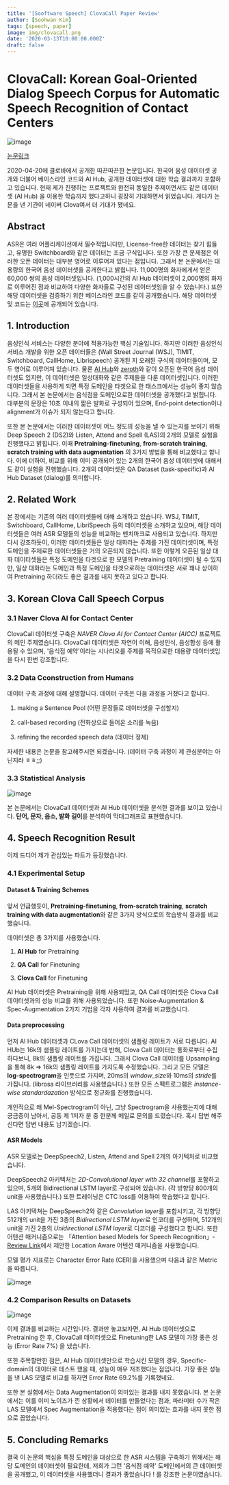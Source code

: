 ```yaml
---
title: '[Sooftware Speech] ClovaCall Paper Review'
author: [Soohwan Kim]
tags: [speech, paper]
image: img/clovacall.png
date: '2020-03-13T10:00:00.000Z'
draft: false
---
```


# ClovaCall: Korean Goal-Oriented Dialog Speech Corpus for Automatic Speech Recognition of Contact Centers  
  
![image](https://user-images.githubusercontent.com/42150335/80241423-8a367180-869e-11ea-8438-6b651ab65fb6.png)  
  
[논문링크](https://arxiv.org/abs/2004.09367)

2020-04-20에 클로바에서 공개한 따끈따끈한 논문입니다. 한국어 음성 데이터셋 공개와 더불어 베이스라인 코드와 AI Hub, 공개한 데이터셋에 대한 학습 결과까지 포함하고 있습니다. 현재 제가 진행하는 프로젝트와 완전히 동일한 주제이면서도 같은 데이터셋 (AI Hub) 을 이용한 학습까지 했다고하니 굉장히 기대하면서 읽었습니다. 게다가 논문을 낸 기관이 네이버 Clova여서 더 기대가 됐네요.  

## Abstract  

ASR은 여러 어플리케이션에서 필수적입니다만, License-free한 데이터는 찾기 힘들고, 유명한 Switchboard와 같은 데이터는 조금 구식입니다. 또한 가장 큰 문제점은 이러한 오픈 데이터는 대부분 영어로 이루어져 있다는 점입니다. 그래서 본 논문에서는 대용량의 한국어 음성 데이터셋을 공개한다고 밝힙니다. 11,000명의 화자에게서 얻은 60,000 쌍의 음성 데이터셋입니다. (1,000시간의 AI Hub 데이터셋이 2,000명의 화자로 이루어진 점과 비교하여 다양한 화자들로 구성된 데이터셋임을 알 수 있습니다.) 또한 해당 데이터셋을 검증하기 위한 베이스라인 코드를 같이 공개했습니다. 해당 데이터셋 및 코드는 [이곳](https://github.com/ClovaAI/ClovaCall)에 공개되어 있습니다.  

## 1. Introduction
  
음성인식 서비스는 다양한 분야에 적용가능한 핵심 기술입니다. 하지만 이러한 음성인식 서비스 개발을 위한 오픈 데이터들은 (Wall Street Journal (WSJ), TIMIT, Switchboard, CallHome, Librispeech) 공개된 지 오래된 구식의 데이터들이며, 모두 영어로 이루어져 있습니다. 물론 [AI Hub](http://www.aihub.or.kr/aidata/105)와 [zeroth](https://github.com/goodatlas/zeroth)와 같이 오픈된 한국어 음성 데이터셋도 있지만, 이 데이터셋은 일상대화와 같은 주제들을 다룬 데이터셋입니다. 이러한 데이터셋들을 사용하게 되면 특정 도메인을 타겟으로 한 태스크에서는 성능이 좋지 않습니다. 그래서 본 논문에서는 음식점을 도메인으로한 데이터셋을 공개했다고 밝힙니다. 대부분의 문장은 10초 이내의 짧은 발화로 구성되어 있으며, End-point detection이나 alignment가 이슈가 되지 않는다고 합니다.  

또한 본 논문에서는 이러한 데이터셋이 어느 정도의 성능을 낼 수 있는지를 보이기 위해 Deep Speech 2 (DS2)와 Listen, Attend and Spell (LAS)의 2개의 모델로 실험을 진행했다고 밝힙니다. 이때 **Pretraining-finetuning**, **from-scratch training**, **scratch training with data augmentation** 의 3가지 방법을 통해 비교했다고 합니다. 이에 더하여, 비교를 위해 이미 공개되어 있는 2개의 한국어 음성 데이터셋에 대해서도 같이 실험을 진행했습니다. 2개의 데이터셋은 QA Dataset (task-specific)과 AI Hub Dataset (dialog)를 의미합니다.   
  
## 2. Related Work
  
본 장에서는 기존의 여러 데이터셋들에 대해 소개하고 있습니다. WSJ, TIMIT, Switchboard, CallHome, LibriSpeech 등의 데이터셋을 소개하고 있으며, 해당 데이터셋들은 여러 ASR 모델들의 성능을 비교하는 벤치마크로 사용되고 있습니다. 하지만 다시 강조하듯이, 이러한 데이터셋들은 일상 대화라는 주제를 가진 데이터셋이며, 특정 도메인을 주제로한 데이터셋들은 거의 오픈되지 않습니다. 또한 이렇게 오픈된 일상 대화 데이터셋들은 특정 도메인을 타겟으로 한 모델의 Pretraining 데이터셋이 될 수 있지만, 일상 대화라는 도메인과 특정 도메인을 타겟으로하는 데이터셋은 서로 꽤나 상이하여 Pretraining 하더라도 좋은 결과를 내지 못하고 있다고 합니다.  
  
## 3. Korean Clova Call Speech Corpus  
  
### 3.1 Naver Clova AI for Contact Center  
  
ClovaCall 데이터셋 구축은 *NAVER Clova AI for Contact Center (AICC)* 프로젝트의 메인 주제였습니다. ClovaCall 데이터셋은 자연어 이해, 음성인식, 음성합성 등에 활용될 수 있으며, '음식점 예약'이라는 시나리오를 주제를 목적으로한 대용량 데이터셋임을 다시 한번 강조합니다.  
  
### 3.2 Data Cconstruction from Humans  
  
데이터 구축 과정에 대해 설명합니다. 데이터 구축은 다음 과정을 거쳤다고 합니다.  
  
1. making a Sentence Pool (어떤 문장들로 데이터셋을 구성할지)
  
2. call-based recording (전화상으로 들어온 소리를 녹음)   
  
3. refining the recorded speech data (데이터 정제)  
  
자세한 내용은 논문을 참고해주시면 되겠습니다. (데이터 구축 과정이 제 관심분야는 아닌지라 ㅎㅎ;;)  
  
### 3.3 Statistical Analysis  
  
![image](https://user-images.githubusercontent.com/42150335/80275445-3a968b00-871c-11ea-86f4-296e88ba1269.png)  
  
본 논문에서는 ClovaCall 데이터셋과 AI Hub 데이터셋을 분석한 결과를 보이고 있습니다. **단어, 문자, 음소, 발화 길이**를 분석하여 막대그래프로 표현했습니다.   
  
## 4. Speech Recognition Result  
  
이제 드디어 제가 관심있는 파트가 등장했습니다.  
  
### 4.1 Experimental Setup

#### Dataset & Training Schemes

앞서 언급했듯이, **Pretraining-finetuning**, **from-scratch training**, **scratch training with data augmentation**와 같은 3가지 방식으로의 학습방식 결과를 비교했습니다.   
  
데이터셋은 총 3가지를 사용했습니다.  
  
1. **AI Hub** for Pretraining  
  
2. **QA Call** for Finetuning  
  
3. **Clova Call** for Finetuning  
  
AI Hub 데이터셋은 Pretraining을 위해 사용되었고, QA Call 데이터셋은 Clova Call 데이터셋과의 성능 비교를 위해 사용되었습니다. 또한 Noise-Augmentation & Spec-Augmentation 2가지 기법을 각자 사용하여 결과를 비교했습니다.  
  
#### Data preprocessing  
  
먼저 AI Hub 데이터셋과 CLova Call 데이터셋의 샘플링 레이트가 서로 다릅니다. AI HUb는 16k의 샘플링 레이트를 가지는데 반해, Clova Call 데이터는 통화로부터 수집하다보니, 8k의 샘플링 레이트를 가집니다. 그래서 Clova Call 데이터를 Upsampling을 통해 8k => 16k의 샘플링 레이트를 가지도록 수정했습니다. 그리고 모든 모델은 **log-spectrogram**을 인풋으로 가지며, 20ms의 *window_size*와 10ms의 *stride*를 가집니다. (librosa 라이브러리를 사용했습니다.) 또한 모든 스펙트로그램은 *instance-wise standardazation* 방식으로 정규화를 진행했습니다.  
  
개인적으로 왜 Mel-Spectrogram이 아닌, 그냥 Spectrogram을 사용했는지에 대해 궁금증이 남아서, 공동 제 1저자 분 중 한분께 메일로 문의를 드렸습니다. 혹시 답변 해주신다면 답변 내용도 남기겠습니다.  

#### ASR Models  

ASR 모델로는 DeepSpeech2, Listen, Attend and Spell 2개의 아키텍처로 비교했습니다.  
  
 DeepSpeech2 아키텍처는 *2D-Convolutional layer with 32 channel*를 포함하고 있으며, 5개의 Bidirectional LSTM layer로 구성되어 있습니다. (각 방향당 800개의 unit을 사용했습니다.) 또한 트레이닝은 CTC loss를 이용하여 학습했다고 합니다.  
  
LAS 아키텍쳐는 DeepSpeech2와 같은 *Convolution layer*를 포함시키고, 각 방향당 512개의 unit을 가진 3층의 *Bidirectional LSTM layer*로 인코더를 구성하며, 512개의 unit을 가진 2층의 *Unidirectional LSTM layer*로 디코더를 구성했다고 합니다. 또한 어텐션 매커니즘으로는 「Attention based Models for Speech Recognition」- [Review Link](https://github.com/sooftware/Paper-Review/blob/master/Review/Attention-Based%20Models%20for%20Speech%20Recognition.md)에서 제안한 Location Aware 어텐션 매커니즘을 사용했습니다.  
  
모델 평가 지표로는 Character Error Rate (CER)을 사용했으며 다음과 같은 Metric을 따릅니다.  
  
![image](https://user-images.githubusercontent.com/42150335/80277350-42a8f780-8729-11ea-9609-665ea1944f7b.png)  
  
### 4.2 Comparison Results on Datasets  
  
![image](https://user-images.githubusercontent.com/42150335/80277359-60765c80-8729-11ea-928f-1f9941c7f36a.png)  
  
이제 결과를 비교하는 시간입니다. 결과만 놓고보자면, AI Hub 데이터셋으로 Pretraining 한 후, ClovaCall 데이터셋으로 Finetuning한 LAS 모델이 가장 좋은 성능 (Error Rate 7%) 을 냈습니다.  
  
또한 주목할만한 점은, AI Hub 데이터셋만으로 학습시킨 모델의 경우, Specific-domain의 데이터로 테스트 했을 때, 성능이 매우 저조했다는 점입니다. 가장 좋은 성능을 낸 LAS 모델로 비교를 하자면 Error Rate 69.2%를 기록했네요.  
  
또한 본 실험에서는 Data Augmentation이 의미있는 결과를 내지 못했습니다. 본 논문에서는 이를 이미 노이즈가 낀 상황에서 데이터를 만들었다는 점과, 파라미터 수가 작은 LAS 모델에서 Spec Augmentation을 적용했다는 점이 의미있는 효과를 내지 못한 점으로 꼽았습니다.  

## 5. Concluding Remarks  
  
결국 이 논문의 핵심을 특정 도메인을 대상으로 한 ASR 시스템을 구축하기 위해서는 해당 도메인의 데이터셋이 필요한데, 저희가 그런 '음식점 예약' 도메인에서의 큰 데이터셋을 공개했고, 이 데이터셋을 사용했더니 결과가 좋았습니다 ! 를 강조한 논문이였습니다. 

  

  
  


  
